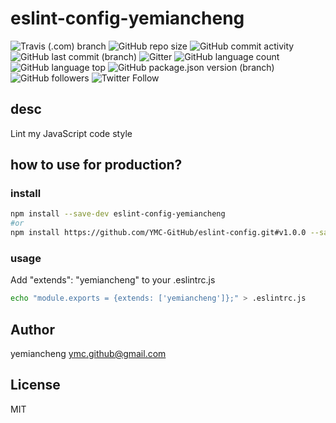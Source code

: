 # eslint-config-yemiancheng

![Travis (.com) branch](https://img.shields.io/travis/com/ymc-github/eslint-config/master.svg?label=Travis%20CI&color=ff69b4&logo=Travis%20CI&logoColor=ff69b4&style=popout-square)
![GitHub repo size](https://img.shields.io/github/repo-size/ymc-github/eslint-config.svg?label=github%20repo%20size&color=ff69b4&logo=Github&logoColor=ff69b4&style=popout-square)
![GitHub commit activity](https://img.shields.io/github/commit-activity/m/ymc-github/eslint-config.svg?color=ff69b4&logo=Github&logoColor=ff69b4&style=popout-square)
![GitHub last commit (branch)](https://img.shields.io/github/last-commit/ymc-github/eslint-config/master.svg?label=github%20last%20commit%40master&color=ff69b4&logo=Github&logoColor=ff69b4&style=popout-square)
![Gitter](https://img.shields.io/gitter/room/ymc-github/eslint-config.svg?label=chat&color=ff69b4&logo=Github&logoColor=ff69b4&style=popout-square)
![GitHub language count](https://img.shields.io/github/languages/count/ymc-github/eslint-config.svg?label=languages&color=ff69b4&logo=Github&logoColor=ff69b4&style=popout-square)
![GitHub language top](https://img.shields.io/github/languages/top/ymc-github/eslint-config.svg?color=ff69b4&logo=Github&logoColor=ff69b4&style=popout-square)
![GitHub package.json version (branch)](https://img.shields.io/github/package-json/v/ymc-github/eslint-config/master.svg?label=github%20package.json%20version%40master&color=ff69b4&logo=Github&logoColor=ff69b4&style=popout-square)
![GitHub followers](https://img.shields.io/github/followers/ymc-github.svg?label=github%20followers&color=ff69b4&logo=Github&logoColor=ff69b4&style=popout-square)
![Twitter Follow](https://img.shields.io/twitter/follow/yemiancheng.svg?label=follow%20%40yemiancheng&color=ff69b4&logo=Twitter&logoColor=ff69b4&style=popout-square)

## desc

Lint my JavaScript code style

## how to use for production?

### install

```sh
npm install --save-dev eslint-config-yemiancheng
#or
npm install https://github.com/YMC-GitHub/eslint-config.git#v1.0.0 --save-dev
```

### usage

Add "extends": "yemiancheng" to your .eslintrc.js

```sh
echo "module.exports = {extends: ['yemiancheng']};" > .eslintrc.js
```

## Author

yemiancheng <ymc.github@gmail.com>

## License

MIT
